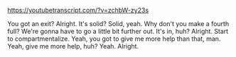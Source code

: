 https://youtubetranscript.com/?v=zchbW-zy23s

 You got an exit? Alright. It's solid? Solid, yeah. Why don't you make a fourth full? We're gonna have to go a little bit further out. It's in, huh? Alright. Start to compartmentalize. Yeah, you got to give me more help than that, man. Yeah, give me more help, huh? Yeah. Alright.